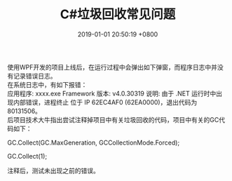 ﻿---
layout: post
title:  "C#垃圾回收常见问题"
date:   2019-01-01 20:50:19 +0800
categories: jekyll update
---
使用WPF开发的项目上线后，在运行过程中会弹出如下弹窗，而程序日志中并没有记录错误日志。<br>
在系统日志中，有如下报错：<br>
应用程序: xxxx.exe Framework 版本: v4.0.30319 说明: 由于 .NET 运行时中出现内部错误，进程终止 位于 IP 62EC4AF0 (62EA0000)，退出代码为 80131506。<br>
后项目技术大牛指出尝试注释掉项目中有关垃圾回收的代码，项目中有关的GC代码如下：<br>
<p>GC.Collect(GC.MaxGeneration, GCCollectionMode.Forced);</p>
<p>GC.Collect(1);</p>
注释后，测试未出现之前的错误。
